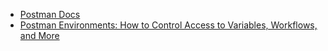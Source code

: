  - [Postman Docs](https://learning.postman.com/)
 - [Postman Environments: How to Control Access to Variables, Workflows, and More](https://blog.postman.com/postman-environments-how-to-control-access-to-variables-workflows-and-more/)
